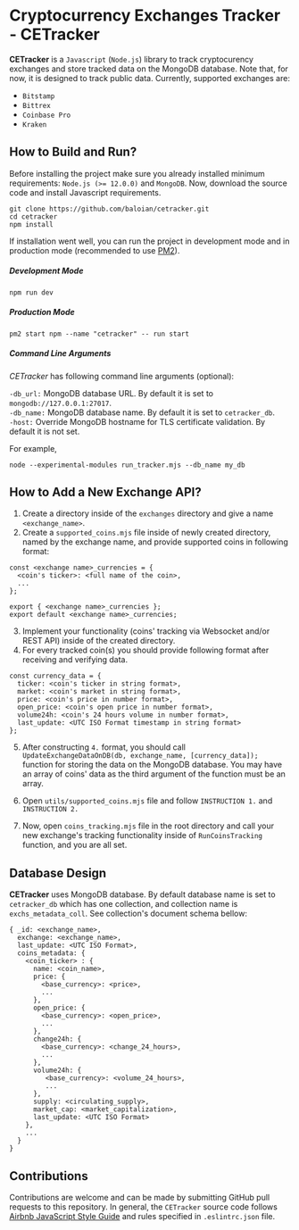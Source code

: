 # Cryptocurrency Exchanges Tracker - CETracker

**CETracker** is a `Javascript` (`Node.js`) library to track cryptocurency exchanges and store tracked data on the
MongoDB database. Note that, for now, it is designed to track public data.
Currently, supported exchanges are:
- `Bitstamp`
- `Bittrex`
- `Coinbase Pro`
- `Kraken`

## How to Build and Run?
Before installing the project make sure you already installed minimum requirements: `Node.js (>= 12.0.0)` and
`MongoDB`.  Now, download the source code and install Javascript requirements.

```
git clone https://github.com/baloian/cetracker.git
cd cetracker
npm install
```

If installation went well, you can run the project in development mode and in production mode (recommended to use
[PM2](https://pm2.keymetrics.io/)).

##### Development Mode

```
npm run dev
```

##### Production Mode

```
pm2 start npm --name "cetracker" -- run start
```

##### Command Line Arguments
*CETracker* has following command line arguments (optional):

`-db_url:` MongoDB database URL. By default it is set to `mongodb://127.0.0.1:27017`.\
`-db_name:` MongoDB database name. By default it is set to `cetracker_db`.\
`-host:` Override MongoDB hostname for TLS certificate validation. By default it is not set.

For example,

```
node --experimental-modules run_tracker.mjs --db_name my_db
```


## How to Add a New Exchange API?
1. Create a directory inside of the `exchanges` directory and give a name `<exchange_name>`.
2. Create a `supported_coins.mjs` file inside of newly created directory, named by the exchange name, and provide
supported coins in following format:

```
const <exchange name>_currencies = {
  <coin's ticker>: <full name of the coin>,
  ...
};

export { <exchange name>_currencies };
export default <exchange name>_currencies;
```

3. Implement your functionality (coins' tracking via Websocket and/or REST API) inside of the created directory.
4. For every tracked coin(s) you should provide following format after receiving and verifying data.

```
const currency_data = {
  ticker: <coin's ticker in string format>,
  market: <coin's market in string format>,
  price: <coin's price in number format>,
  open_price: <coin's open price in number format>,
  volume24h: <coin's 24 hours volume in number format>,
  last_update: <UTC ISO Format timestamp in string format>
};
```

5. After constructing `4.` format, you should call `UpdateExchangeDataOnDB(db, exchange_name, [currency_data]);`
function for storing the data on the MongoDB database. You may have an array of coins' data as the third argument of
the function must be an array.

6. Open `utils/supported_coins.mjs` file and follow `INSTRUCTION 1.` and `INSTRUCTION 2.`

7. Now, open `coins_tracking.mjs` file in the root directory and call your new exchange's tracking functionality
inside of `RunCoinsTracking` function, and you are all set.

## Database Design
**CETracker** uses MongoDB database. By default database name is set to `cetracker_db` which has one collection, and
collection name is `exchs_metadata_coll`. See collection's document schema bellow:

```
{ _id: <exchange_name>,
  exchange: <exchange_name>,
  last_update: <UTC ISO Format>,
  coins_metadata: {
    <coin_ticker> : {
      name: <coin_name>,
      price: {
        <base_currency>: <price>,
        ...
      },
      open_price: {
        <base_currency>: <open_price>,
        ...
      },
      change24h: {
        <base_currency>: <change_24_hours>,
        ...
      },
      volume24h: {
         <base_currency>: <volume_24_hours>,
         ...
      },
      supply: <circulating_supply>,
      market_cap: <market_capitalization>,
      last_update: <UTC ISO Format>
    },
    ...
  }
}
```

## Contributions
Contributions are welcome and can be made by submitting GitHub pull requests to this repository. In general, the
`CETracker` source code follows [Airbnb JavaScript Style Guide](https://github.com/airbnb/javascript) and rules
specified in `.eslintrc.json` file.
